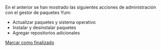En el anterior se han mostrado las siguientes acciones de administración con el gestor de paquetes Yum:
 - Actualizar paquetes y sistema operativo
 - Instalar y desinstalar paquetes
 - Agregar repositorios adicionales
 
<a onclick="test()" href="http://localhost:8080/finish/yum" target="_parent" class="btn primary-btn">Marcar como finalizado</a>
